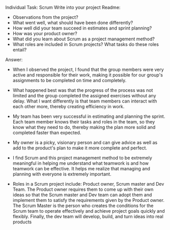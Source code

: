Individual Task:
Scrum
Write into your project Readme:
- Observations from the project?
- What went well, what should have been done differently?
- How well did your team succeed in estimates and sprint planning?
- How was your product owner?
- What did you learn about Scrum as a project management method?
- What roles are included in Scrum projects? What tasks do these roles entail?

Answer:

- When I observed the project, I found that the group members were very active and responsible for their
  work, making it possible for our group's assignments to be completed on time and completely.

- What happened best was that the progress of the process was not limited and the group
  completed the assigned exercises without any delay. What I want differently is that team members
  can interact with each other more, thereby creating efficiency in work.

- My team has been very successful in estimating and planning the sprint. Each team member knows their tasks
  and roles in the team, so they know what they need to do, thereby making the plan more solid and completed faster
  than expected.

- My owner is a picky, visionary person and can give advice as well as add to the product's plan
  to make it more complete and perfect.

- I find Scrum and this project management method to be extremely meaningful in helping me understand
  what teamwork is and how teamwork can be effective. It helps me realize that managing and planning with
  everyone is extremely important.

- Roles in a Scrum project include: Product owner, Scrum master and Dev Team.
  The Product owner requires them to come up with their own ideas so that the Scrum master and Dev team can
  adopt them and implement them to satisfy the requirements given by the Product owner. The Scrum Master is the
  person who creates the conditions for the Scrum team to operate effectively and achieve project goals quickly
  and flexibly. Finally, the dev team will develop, build, and turn ideas into real products
